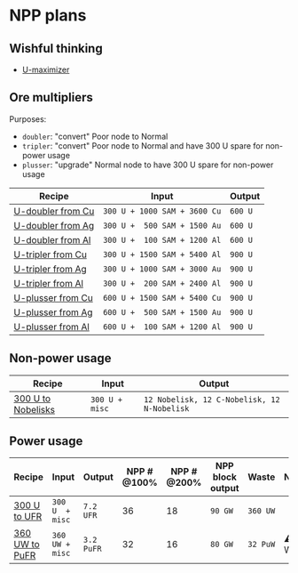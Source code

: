 # NPP plans

## Wishful thinking

* [U-maximizer](https://www.satisfactorytools.com/1.0/production?share=ACy1vTFbdD9dEZgOj6eI)


## Ore multipliers

Purposes:

* `doubler`: "convert" Poor node to Normal
* `tripler`: "convert" Poor node to Normal and have 300 U spare for non-power usage
* `plusser`: "upgrade" Normal node to have 300 U spare for non-power usage

|Recipe|Input|Output|
|------|-----|------|
|[U-doubler from Cu](https://www.satisfactorytools.com/1.0/production?share=cAJvGVjatHWi5jJOH98Z)|`300 U + 1000 SAM + 3600 Cu`|`600 U`|
|[U-doubler from Ag](https://www.satisfactorytools.com/1.0/production?share=WApiXOeQUmLVeMUEc2e9)|`300 U +  500 SAM + 1500 Au`|`600 U`|
|[U-doubler from Al](https://www.satisfactorytools.com/1.0/production?share=3h0VUNJOFscNgPt0NvhS)|`300 U +  100 SAM + 1200 Al`|`600 U`|
|[U-tripler from Cu](https://www.satisfactorytools.com/1.0/production?share=l0BrWcvwp00to9V5GzKy)|`300 U + 1500 SAM + 5400 Al`|`900 U`|
|[U-tripler from Ag](https://www.satisfactorytools.com/1.0/production?share=BWDokahfb3fziz5EWOgC)|`300 U + 1000 SAM + 3000 Au`|`900 U`|
|[U-tripler from Al](https://www.satisfactorytools.com/1.0/production?share=RlYtq9nGV0fUSEPuAxAU)|`300 U +  200 SAM + 2400 Al`|`900 U`|
|[U-plusser from Cu](https://www.satisfactorytools.com/1.0/production?share=wZtWdy8dXywuQm3KTFB3)|`600 U + 1500 SAM + 5400 Cu`|`900 U`|
|[U-plusser from Ag](https://www.satisfactorytools.com/1.0/production?share=A3DDFmt5EAsRqJCWFWVp)|`600 U +  500 SAM + 1500 Au`|`900 U`|
|[U-plusser from Al](https://www.satisfactorytools.com/1.0/production?share=oSeMbzh3953DJ9P288zf)|`600 U +  100 SAM + 1200 Al`|`900 U`|

## Non-power usage

|Recipe|Input|Output| 
|------|-----|------|
|[300 U to Nobelisks](https://www.satisfactorytools.com/1.0/production?share=fH2nx6d6JmMGBjsXnkXP)|`300 U + misc`|`12 Nobelisk, 12 C-Nobelisk, 12 N-Nobelisk`

## Power usage

|Recipe|Input|Output|NPP # @100%|NPP # @200%|NPP block output|Waste|Notes|
|------|-----|------|----------|----------|----------------|-----|-----|
|[300 U to UFR](https://www.satisfactorytools.com/1.0/production?share=OVXM3dpuZ7nu1dLGcI6K)|`300 U  + misc`|`7.2 UFR`|36|18|`90 GW`|`360 UW`||
|[360 UW to PuFR](https://www.satisfactorytools.com/1.0/production?share=Ys3i1JPsavOyBDRB5piu)|`360 UW + misc`|`3.2 PuFR`|32|16|`80 GW`|`32 PuW`|⚠️ still WIP|
